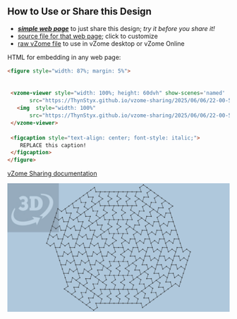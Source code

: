 
## How to Use or Share this Design

 - [***simple web page***](<https://ThynStyx.github.io/vzome-sharing/2025/06/06/22-00-53-Golden-Spiral-Pentagonal-Tiling/>) to just share this design; *try it before you share it!*
 - [source file for that web page](<https://github.com/ThynStyx/vzome-sharing/edit/main/2025/06/06/22-00-53-Golden-Spiral-Pentagonal-Tiling/index.md>); click to customize
 - [raw vZome file](<https://raw.githubusercontent.com/ThynStyx/vzome-sharing/main/2025/06/06/22-00-53-Golden-Spiral-Pentagonal-Tiling/Golden-Spiral-Pentagonal-Tiling.vZome>) to use in vZome desktop or vZome Online
 
 HTML for embedding in any web page:
 ```html
<figure style="width: 87%; margin: 5%">
  
  
  <vzome-viewer style="width: 100%; height: 60dvh" show-scenes='named'
        src="https://ThynStyx.github.io/vzome-sharing/2025/06/06/22-00-53-Golden-Spiral-Pentagonal-Tiling/Golden-Spiral-Pentagonal-Tiling.vZome" >
    <img  style="width: 100%"
        src="https://ThynStyx.github.io/vzome-sharing/2025/06/06/22-00-53-Golden-Spiral-Pentagonal-Tiling/Golden-Spiral-Pentagonal-Tiling.png" >
  </vzome-viewer>

  <figcaption style="text-align: center; font-style: italic;">
     REPLACE this caption!
  </figcaption>
</figure>

 ```

[vZome Sharing documentation](https://vzome.github.io/vzome/sharing.html#how-it-works)

![Image](<Golden-Spiral-Pentagonal-Tiling.png>)

